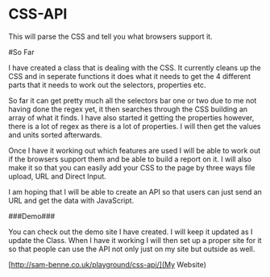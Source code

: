 CSS-API
=======

This will parse the CSS and tell you what browsers support it.

#So Far

I have created a class that is dealing with the CSS. It currently cleans up the CSS and in seperate functions it does what it needs to get the 4 different parts that it needs to work out the selectors, properties etc.

So far it can get pretty much all the selectors bar one or two due to me not having done the regex yet, it then searches through the CSS building an array of what it finds. I have also started it getting the properties however, there is a lot of regex as there is a lot of properties. I will then get the values and units sorted afterwards.

Once I have it working out which features are used I will be able to work out if the browsers support them and be able to build a report on it. I will also make it so that you can easily add your CSS to the page by three ways file upload, URL and Direct Input.

I am hoping that I will be able to create an API so that users can just send an URL and get the data with JavaScript.

###Demo###

You can check out the demo site I have created. I will keep it updated as I update the Class. When I have it working I will then set up a proper site for it so that people can use the API not only just on my site but outside as well.

[http://sam-benne.co.uk/playground/css-api/](My Website)